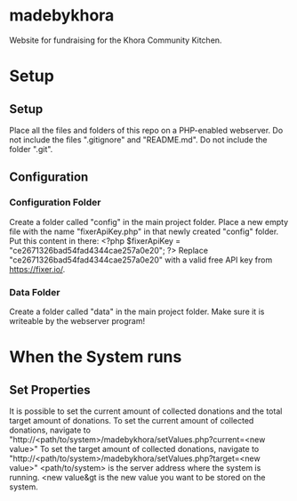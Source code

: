 # madebykhora
Website for fundraising for the Khora Community Kitchen.

# Setup
## Setup
Place all the files and folders of this repo on a PHP-enabled webserver.
Do not include the files ".gitignore" and "README.md".
Do not include the folder ".git".
## Configuration
### Configuration Folder
Create a folder called "config" in the main project folder.
Place a new empty file with the name "fixerApiKey.php" in that newly created "config" folder.
Put this content in there:
&lt;?php $fixerApiKey = "ce2671326bad54fad4344cae257a0e20"; ?&gt;
Replace "ce2671326bad54fad4344cae257a0e20" with a valid free API key from https://fixer.io/.
### Data Folder
Create a folder called "data" in the main project folder.
Make sure it is writeable by the webserver program!

# When the System runs
## Set Properties
It is possible to set the current amount of collected donations and the total target amount of donations.
To set the current amount of collected donations, navigate to "http://&lt;path/to/system&gt;/madebykhora/setValues.php?current=&lt;new value&gt;"
To set the target amount of collected donations, navigate to "http://&lt;path/to/system&gt;/madebykhora/setValues.php?target=&lt;new value&gt;"
&lt;path/to/system&gt; is the server address where the system is running.
&lt;new value&gt is the new value you want to be stored on the system.